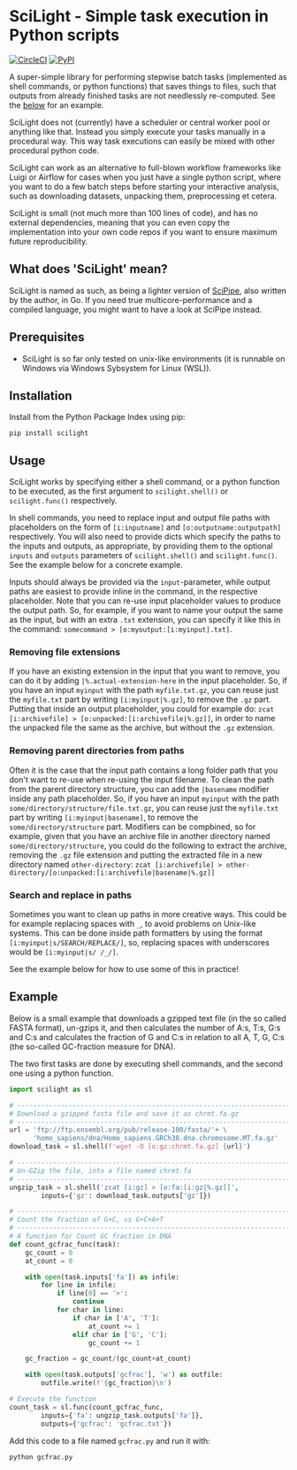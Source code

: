 # SciLight - Simple task execution in Python scripts

[![CircleCI](https://circleci.com/gh/samuell/scilight.svg?style=shield)](https://app.circleci.com/pipelines/github/samuell/scilight)
[![PyPI](https://img.shields.io/pypi/v/scilight.svg?style=flat)](https://pypi.org/project/scilight)

A super-simple library for performing stepwise batch tasks (implemented as shell
commands, or python functions) that saves things to files, such that outputs
from already finished tasks are not needlessly re-computed. See the
[below](#example) for an example.

SciLight does not (currently) have a scheduler or central worker pool or
anything like that. Instead you simply execute your tasks manually in a
procedural way. This way task executions can easily be mixed with other
procedural python code.

SciLight can work as an alternative to full-blown workflow frameworks like Luigi
or Airflow for cases when you just have a single python script, where you want
to do a few batch steps before starting your interactive analysis, such as
downloading datasets, unpacking them, preprocessing et cetera.

SciLight is small (not much more than 100 lines of code), and has no external
dependencies, meaning that you can even copy the implementation into your own
code repos if you want to ensure maximum future reproducibility.

## What does 'SciLight' mean?

SciLight is named as such, as being a lighter version of
[SciPipe](https://scipipe.org), also written by the author, in Go.  If you need
true multicore-performance and a compiled language, you might want to have a
look at SciPipe instead.

## Prerequisites

- SciLight is so far only tested on unix-like environments (it is runnable on Windows
  via Windows Sybsystem for Linux (WSL)).

## Installation

Install from the Python Package Index using pip:

```
pip install scilight
```

## Usage

SciLight works by specifying either a shell command, or a python function to
be executed, as the first argument to `scilight.shell()` or `scilight.func()` respectively.

In shell commands, you need to replace input and output file paths with
placeholders on the form of `[i:inputname]` and `[o:outputname:outputpath]`
respectively.  You will also need to provide dicts which specify the paths to
the inputs and outputs, as appropriate, by providing them to the optional
`inputs` and `outputs` parameters of `scilight.shell()` and `scilight.func()`. See the
example below for a concrete example.

Inputs should always be provided via the `input`-parameter, while output paths
are easiest to provide inline in the command, in the respective placeholder.
Note that you can re-use input placeholder values to produce the output path.
So, for example, if you want to name your output the same as the input, but
with an extra `.txt` extension, you can specify it like this in the command:
`somecommand > [o:myoutput:[i:myinput].txt]`.

### Removing file extensions

If you have an existing extension in the input that you want to remove, you can
do it by adding `|%.actual-extension-here` in the input placeholder. So, if you
have an input `myinput` with the path `myfile.txt.gz`, you can reuse just the
`myfile.txt` part by writing `[i:myinput|%.gz]`, to remove the `.gz` part.
Putting that inside an output placeholder, you could for example do: `zcat
[i:archivefile] > [o:unpacked:[i:archivefile|%.gz]]`, in order to name the
unpacked file the same as the archive, but without the `.gz` extension.

### Removing parent directories from paths

Often it is the case that the input path contains a long folder path that you
don't want to re-use when re-using the input filename. To clean the path from
the parent directory structure, you can add the `|basename` modifier inside any
path placeholder.  So, if you have an input `myinput` with the path
`some/directory/structure/file.txt.gz`, you can reuse just the `myfile.txt` part
by writing `[i:myinput|basename]`, to remove the `some/directory/structure`
part. Modifiers can be compbined, so for example, given that you have an archive
file in another directory named `some/directory/structure`, you could do
the following to extract the archive, removing the `.gz` file extension and
putting the extracted file in a new directory named `other-directory`:
`zcat [i:archivefile] > other-directory/[o:unpacked:[i:archivefile|basename|%.gz]]`

### Search and replace in paths

Sometimes you want to clean up paths in more creative ways. This could be for
example replacing spaces with `_`, to avoid problems on Unix-like systems.
This can be done inside path formatters by using the format
`[i:myinput|s/SEARCH/REPLACE/]`, so, replacing spaces with underscores would be
`[i:myinput|s/ /_/]`.

See the example below for how to use some of this in practice!

## Example

Below is a small example that downloads a gzipped text file (in the so called
FASTA format), un-gzips it, and then calculates the number of A:s, T:s, G:s and
C:s and calculates the fraction of G and C:s in relation to all A, T, G, C:s
(the so-called GC-fraction measure for DNA).

The two first tasks are done by executing shell commands, and the second one
using a python function.

```python
import scilight as sl

# ------------------------------------------------------------------------
# Download a gzipped fasta file and save it as chrmt.fa.gz
# ------------------------------------------------------------------------
url = 'ftp://ftp.ensembl.org/pub/release-100/fasta/'+ \
      'homo_sapiens/dna/Homo_sapiens.GRCh38.dna.chromosome.MT.fa.gz'
download_task = sl.shell(f'wget -O [o:gz:chrmt.fa.gz] {url}')

# ------------------------------------------------------------------------
# Un-GZip the file, into a file named chrmt.fa
# ------------------------------------------------------------------------
ungzip_task = sl.shell('zcat [i:gz] > [o:fa:[i:gz|%.gz]]',
        inputs={'gz': download_task.outputs['gz']})

# ------------------------------------------------------------------------
# Count the fraction of G+C, vs G+C+A+T
# ------------------------------------------------------------------------
# A function for Count GC fraction in DNA
def count_gcfrac_func(task):
    gc_count = 0
    at_count = 0

    with open(task.inputs['fa']) as infile:
        for line in infile:
            if line[0] == '>':
                continue
            for char in line:
                if char in ['A', 'T']:
                    at_count += 1
                elif char in ['G', 'C']:
                    gc_count += 1

    gc_fraction = gc_count/(gc_count+at_count)

    with open(task.outputs['gcfrac'], 'w') as outfile:
        outfile.write(f'{gc_fraction}\n')

# Execute the function
count_task = sl.func(count_gcfrac_func,
        inputs={'fa': ungzip_task.outputs['fa']},
        outputs={'gcfrac': 'gcfrac.txt'})
```

Add this code to a file named `gcfrac.py` and run it with:

```bash
python gcfrac.py
```

